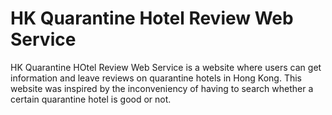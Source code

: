 # HK Quarantine Hotel Review Web Service
HK Quarantine HOtel Review Web Service is a website where users can get information and leave reviews on quarantine hotels in Hong Kong. This website was inspired by the inconveniency of having to search whether a certain quarantine hotel is good or not.
 
